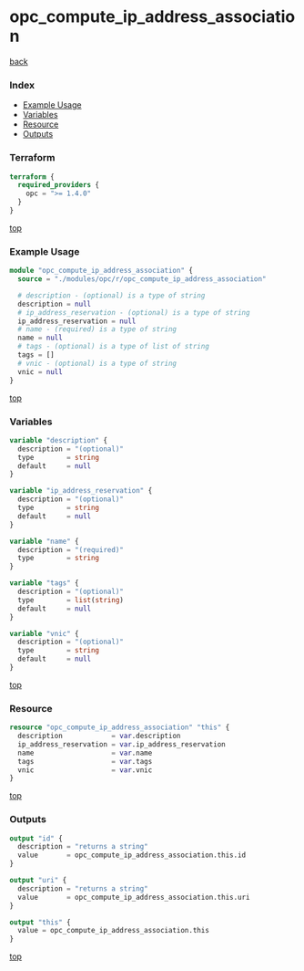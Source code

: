# opc_compute_ip_address_association

[back](../opc.md)

### Index

- [Example Usage](#example-usage)
- [Variables](#variables)
- [Resource](#resource)
- [Outputs](#outputs)

### Terraform

```terraform
terraform {
  required_providers {
    opc = ">= 1.4.0"
  }
}
```

[top](#index)

### Example Usage

```terraform
module "opc_compute_ip_address_association" {
  source = "./modules/opc/r/opc_compute_ip_address_association"

  # description - (optional) is a type of string
  description = null
  # ip_address_reservation - (optional) is a type of string
  ip_address_reservation = null
  # name - (required) is a type of string
  name = null
  # tags - (optional) is a type of list of string
  tags = []
  # vnic - (optional) is a type of string
  vnic = null
}
```

[top](#index)

### Variables

```terraform
variable "description" {
  description = "(optional)"
  type        = string
  default     = null
}

variable "ip_address_reservation" {
  description = "(optional)"
  type        = string
  default     = null
}

variable "name" {
  description = "(required)"
  type        = string
}

variable "tags" {
  description = "(optional)"
  type        = list(string)
  default     = null
}

variable "vnic" {
  description = "(optional)"
  type        = string
  default     = null
}
```

[top](#index)

### Resource

```terraform
resource "opc_compute_ip_address_association" "this" {
  description            = var.description
  ip_address_reservation = var.ip_address_reservation
  name                   = var.name
  tags                   = var.tags
  vnic                   = var.vnic
}
```

[top](#index)

### Outputs

```terraform
output "id" {
  description = "returns a string"
  value       = opc_compute_ip_address_association.this.id
}

output "uri" {
  description = "returns a string"
  value       = opc_compute_ip_address_association.this.uri
}

output "this" {
  value = opc_compute_ip_address_association.this
}
```

[top](#index)